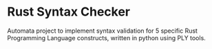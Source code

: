 # Rust Syntax Checker
Automata project to implement syntax validation for 5 specific Rust Programming Language constructs, written in python using PLY tools.
